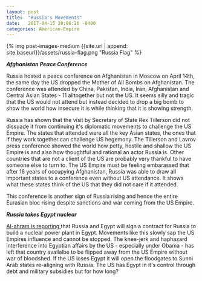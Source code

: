 ```yaml
---
layout: post
title:  "Russia's Movements"
date:   2017-04-15 20:06:20 -0400
categories: American-Empire
---
```



{% img post-images-medium {{site.url | append: site.baseurl}}/assets/russia-flag.png "Russia Flag" %}

***Afghanistan Peace Conference***

Russia hosted a peace conference on Afghanistan in Moscow on April 14th, the same day the US dropped the Mother of All Bombs on Afghanistan.  The conference was attended by China, Pakistan, India, Iran, Afghanistan and Central Asian States - 11 alltogether but not the US.  It seems silly and tragic that the US would not attend but instead decided to drop a big bomb to show the world how insecure it is while thinking that it is showing strength.   

<!--excerpt-->

Russia has shown that the visit by Secretary of State Rex Tillerson did not dissuade it from continuing it's diplomatic movements to challenge the US Empire.  The states that attended were all the key Asian states, the ones that if they work together can challenge US hegemony.  The Tillerson and Lavrov press conference showed the world how petty, hostile and shallow the US Empire is and also how thoughtful and rational an actor Russia is.  Other countries that are not a client of the US are probably very thankful to have someone else to turn to.  The US Empire must be feeling embarassed that after 16 years of occupying Afghanistan, Russia was able to draw all important states to a conference even without US attendance.  It shows what these states think of the US that they did not care if it attended. 

This conference is another sign of Russia rising and hence the entire Eurasian bloc rising despite sanctions and war coming from the US Empire. 

***Russia takes Egypt nuclear***

[Al-ahram is reporting ](http://english.ahram.org.eg/NewsContent/1/64/263003/Egypt/Politics-/Egypt-and-Russia-to-sign-contract-for-Dabaa-nuclea.aspx)that Russia and Egypt will sign a contract for Russia to build a nuclear power plant in Egypt.  Movements like this slowly sap the US Empires influence and cannot be stopped.  The knee-jerk and haphazard interference into Egyptian affairs by the US - especially under Obama - has left that country availalbe to be flipped away from the US Empire without war of bloodshed.  If the US loses Egypt it will open the floodgates to Sunni Arab states re-aligning with Russia.  The US has Egypt in it's control through debt and military subsidies but for how long?







